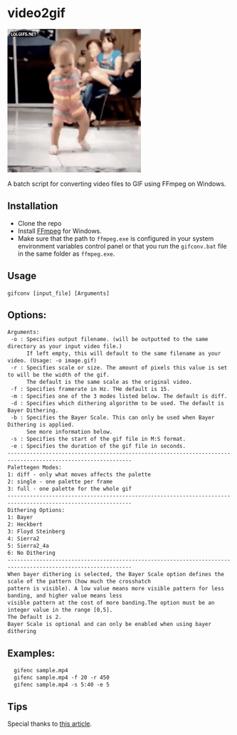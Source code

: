 # video2gif

![sample gif file generated](sample.gif)

A batch script for converting video files to GIF using FFmpeg on Windows.

## Installation
* Clone the repo
* Install [FFmpeg](https://www.ffmpeg.org/download.html#build-windows) for Windows.
* Make sure that the path to `ffmpeg.exe` is configured in your system environment variables control panel or that you run the `gifconv.bat` file in the same folder as `ffmpeg.exe`.

## Usage
```
gifconv [input_file] [Arguments]
```
## Options:
```
Arguments:
 -o	: Specifies output filename. (will be outputted to the same directory as your input video file.)
	  If left empty, this will default to the same filename as your video. (Usage: -o image.gif)
 -r	: Specifies scale or size. The amount of pixels this value is set to will be the width of the gif.
	  The default is the same scale as the original video.
 -f	: Specifies framerate in Hz. THe default is 15.
 -m	: Specifies one of the 3 modes listed below. The default is diff.
 -d	: Specifies which dithering algorithm to be used. The default is Bayer Dithering.
 -b	: Specifies the Bayer Scale. This can only be used when Bayer Dithering is applied.
  	  See more information below.
 -s	: Specifies the start of the gif file in M:S format.
 -e	: Specifies the duration of the gif file in seconds.
-------------------------------------------------------------------------------------------------------------
Palettegen Modes:
1: diff - only what moves affects the palette
2: single - one palette per frame
3: full - one palette for the whole gif
-------------------------------------------------------------------------------------------------------------
Dithering Options:
1: Bayer
2: Heckbert
3: Floyd Steinberg
4: Sierra2
5: Sierra2_4a
6: No Dithering
-------------------------------------------------------------------------------------------------------------
When bayer dithering is selected, the Bayer Scale option defines the scale of the pattern (how much the crosshatch 
pattern is visible). A low value means more visible pattern for less banding, and higher value means less 
visible pattern at the cost of more banding.The option must be an integer value in the range [0,5]. 
The Default is 2.
Bayer Scale is optional and can only be enabled when using bayer dithering
```

## Examples:
```
  gifenc sample.mp4
  gifenc sample.mp4 -f 20 -r 450
  gifenc sample.mp4 -s 5:40 -e 5

```

## Tips
Special thanks to [this article](http://blog.pkh.me/p/21-high-quality-gif-with-ffmpeg.html).
